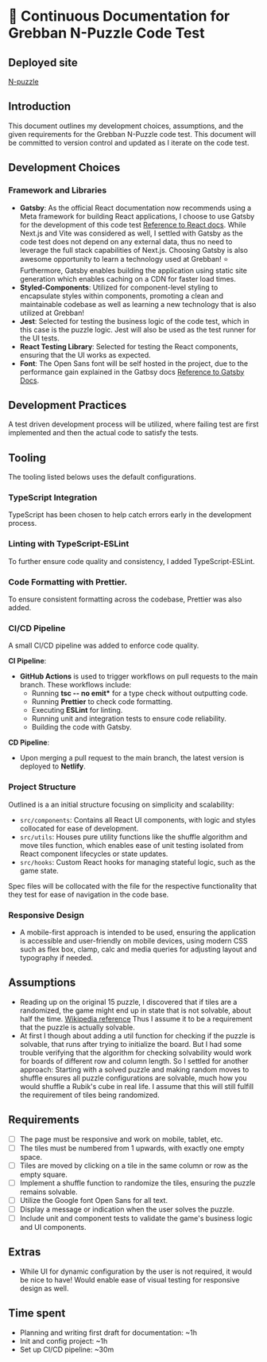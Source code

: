 # 🚀 Continuous Documentation for Grebban N-Puzzle Code Test

## Deployed site
[N-puzzle](https://karl-n-puzzle.netlify.app)

## Introduction

This document outlines my development choices, assumptions, and the given requirements for the Grebban N-Puzzle code test. This document will be committed to version control and updated as I iterate on the code test.

## Development Choices

### Framework and Libraries

- **Gatsby**: As the official React documentation now recommends using a Meta framework for building React applications, I choose to use Gatsby for the development of this code test [Reference to React docs](https://react.dev/learn/start-a-new-react-project). While Next.js and Vite was considered as well, I settled with Gatsby as the code test does not depend on any external data, thus no need to leverage the full stack capabilities of Next.js. Choosing Gatsby is also awesome opportunity to learn a technology used at Grebban! ⭐ Furthermore, Gatsby enables building the application using static site generation which enables caching on a CDN for faster load times.
- **Styled-Components**: Utilized for component-level styling to encapsulate styles within components, promoting a clean and maintainable codebase as well as learning a new technology that is also utilized at Grebban!
- **Jest**: Selected for testing the business logic of the code test, which in this case is the puzzle logic. Jest will also be used as the test runner for the UI tests.
- **React Testing Library**: Selected for testing the React components, ensuring that the UI works as expected.
- **Font**: The Open Sans font will be self hosted in the project, due to the performance gain explained in the Gatbsy docs [Reference to Gatsby Docs](https://www.gatsbyjs.com/docs/how-to/styling/using-web-fonts/).

## Development Practices

A test driven development process will be utilized, where failing test are first implemented and then the actual code to satisfy the tests.

## Tooling

The tooling listed belows uses the default configurations.

### TypeScript Integration

TypeScript has been chosen to help catch errors early in the development process.

### Linting with TypeScript-ESLint

To further ensure code quality and consistency, I added TypeScript-ESLint.

### Code Formatting with Prettier.

To ensure consistent formatting across the codebase, Prettier was also added.

### CI/CD Pipeline

A small CI/CD pipeline was added to enforce code quality.

**CI Pipeline**:

- **GitHub Actions** is used to trigger workflows on pull requests to the main branch. These workflows include:
  - Running **tsc -- no emit\*** for a type check without outputting code.
  - Running **Prettier** to check code formatting.
  - Executing **ESLint** for linting.
  - Running unit and integration tests to ensure code reliability.
  - Building the code with Gatsby.

**CD Pipeline**:

- Upon merging a pull request to the main branch, the latest version is deployed to **Netlify**.

### Project Structure

Outlined is a an initial structure focusing on simplicity and scalability:

- `src/components`: Contains all React UI components, with logic and styles collocated for ease of development.
- `src/utils`: Houses pure utility functions like the shuffle algorithm and move tiles function, which enables ease of unit testing isolated from React component lifecycles or state updates.
- `src/hooks`: Custom React hooks for managing stateful logic, such as the game state.

Spec files will be collocated with the file for the respective functionality that they test for ease of navigation in the code base.

### Responsive Design

- A mobile-first approach is intended to be used, ensuring the application is accessible and user-friendly on mobile devices, using modern CSS such as flex box, clamp, calc and media queries for adjusting layout and typography if needed.

## Assumptions

- Reading up on the original 15 puzzle, I discovered that if tiles are a randomized, the game might end up in state that is not solvable, about half the time.
  [Wikipedia reference](https://en.wikipedia.org/wiki/15_Puzzle) Thus I assume it to be a requirement that the puzzle is actually solvable.
- At first I though about adding a util function for checking if the puzzle is solvable, that runs after trying to initialize the board. But I had some trouble verifying that the algorithm for checking solvability would work for boards of different row and column length. So I settled for another approach: Starting with a solved puzzle and making random moves to shuffle ensures all puzzle configurations are solvable, much how you would shuffle a Rubik's cube in real life. I assume that this will still fulfill the requirement of tiles being randomized.

## Requirements

- [ ] The page must be responsive and work on mobile, tablet, etc.
- [ ] The tiles must be numbered from 1 upwards, with exactly one empty space.
- [ ] Tiles are moved by clicking on a tile in the same column or row as the empty square.
- [ ] Implement a shuffle function to randomize the tiles, ensuring the puzzle remains solvable.
- [ ] Utilize the Google font Open Sans for all text.
- [ ] Display a message or indication when the user solves the puzzle.
- [ ] Include unit and component tests to validate the game's business logic and UI components.

## Extras

- While UI for dynamic configuration by the user is not required, it would be nice to have! Would enable ease of visual testing for responsive design as well.

## Time spent

- Planning and writing first draft for documentation: ~1h
- Init and config project: ~1h
- Set up CI/CD pipeline: ~30m
